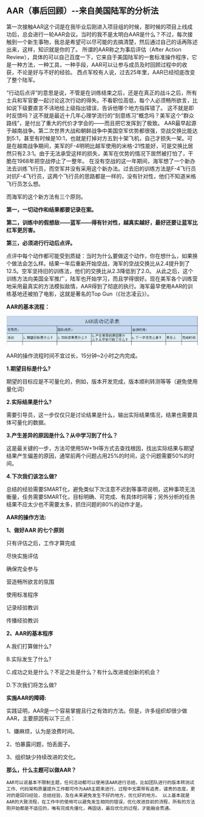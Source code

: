 ## AAR（事后回顾）--来自美国陆军的分析法

第一次接触AAR这个词是在我毕业后刚进入项目组的时候，那时候的项目上线成功后，总会进行一轮AAR会议。当时的我不是太明白AAR是什么？不过，每次接触到一个新生事物，我总是希望可以尽可能的去搞清楚，然后通过自己的话再陈述出来，这样，知识就是你的了。
所谓的AAR称之为事后评估（After Action Review），具体的可以自己百度一下，它来自于美国陆军的一套标准操作程序，它是一种方法，一种工具，一种手段，AAR可以让参与成员及时回顾过程中的收获，不论是好与不好的经验。
西点军校有人说，过去25年里，AAR已经彻底改变了整个陆军。

“行动后点评”的意思是说，不管是在训练结束之后，还是在真正的战斗之后，所有士兵和军官要一起讨论这次行动的得失。不看职位高低，每个人必须畅所欲言，比如说下级要直言不讳地给上级指出错误，告诉他哪个地方指挥错了。
这不就是即时反馈吗？这不就是最近十几年心理学流行的“刻意练习”概念吗？美军这个“群众路线”，是付出了重大的代价才学会的——而且把它发挥到了极致。
AAR最早起源于越南战争。第二次世界大战和朝鲜战争中美国空军优势都很强，空战交换比能达到5∶1，甚至有时候是10∶1，也就是打掉对方五到十架飞机，自己才损失一架。可是在越南战争期间，美军的F-4明明比越军使用的米格-21性能好，可是交换比居然只有2.3∶1。由于无法承受这样的损失，美军在优势的情况下居然被打怕了，干脆在1968年把空战停止了一整年。
在没有空战的这一年期间，海军想了一个新办法去训练飞行员，而空军并没有采用这个新办法。过去旧的训练方法是F-4飞行员对抗F-4飞行员，这两个飞行员的思路都是一样的，没有针对性，他们不知道米格飞行员怎么想。

而海军的这个新方法有三个原则。

**第一，一切动作和结果都要记录在案。**

**第二，训练中的假想敌——蓝军——得有针对性，越真实越好，最好还要让蓝军比红军更厉害。**

**第三，必须进行行动后点评。**

点评中每个动作都可能受到质疑：当时为什么要做这个动作，你在想什么，如果换个做法会怎么样。结果一年后重新开始空战，海军的空战交换比从2.4提升到了12.5。空军坚持旧的训练法，他们的交换比从2.3降低到了2.0。
从此之后，这个训练方法向美国全军推广，陆军也开始学习，而且学得很好。现在美军各个训练营地采用最真实的方法模拟敌情，AAR得到了彻底的执行。海军最早使用AAR的训练基地还被拍了电影，这就是著名的Top Gun（《壮志凌云》）。

**AAR的基本流程：**

![](./assets/AAR事后回顾-1641778763084.png)

AAR的操作流程时间不宜过长，15分钟~2小时之内完成。

**1.期望目标是什么?**

期望的目标应是不可量化的，例如，版本开发完成，版本顺利转测等等（避免使用量化词）

**2.实际结果是什么?**

需要引导员，这一步仅仅只是讨论结果是什么，输出实际结果情况，结果也需要具体可量化的数据。

**3.产生差异的原因是什么？从中学习到了什么？**

这是最关键的一步，方法可使用5W+1H等方式去查找根因，找出实际结果与期望结果产生偏差的原因，通常前两个问题占用25%的时间，这个问题需要50%的时间。

**4.下次我们该怎么做?**

总结的经验需要SMART化，避免类似下次注意不迟到等事项说明，这种事项无法衡量，任务需要SMART化，目标明确、可完成、有具体时间等；另外分析的任务结果不应太少也不需要太多，抓住问题的80%的动作才是。

**AAR的操作方法:**

**1、做好AAR 的七个原则**

只有评估之后，工作才算完成

尽快实施评估

确保完全参与

营造畅所欲言的氛围

使用标准程序

记录经验教训

传播经验教训

**2、AAR的基本程序**

A.我们打算做什么?

B.实际发生了什么?

C.成功之处是什么？不足之处是什么？有什么改进或创新的机会？

D.下次我们将怎么做?

**实施AAR的障碍:**

实践证明，AAR是一个容易掌握且行之有效的方法。但是，许多组织却很少做AAR，主要原因有以下三点：

1、嫌麻烦，认为是浪费时间。

2、怕暴露问题，怕丢面子。

3、组织缺少持续改进的文化。

**那么，什么主题可以做AAR？**

	AAR可以说基本不限制主题，任何活动都可以使用该AAR进行总结，比如团队进行的版本转测试工作、代码架构质量提升工作都可作为AAR主题来进行，过程中无需带有追责，谴责的态度，更对的是回归经验，总结经验，及在未来避免发生不好的地方，优化好的地方。 以上基本就是AAR的大致流程，在工作中的使用可以避免发生相同的错误，优化改进目前的流程，所有的方法刚开始都是不适应的，唯有完成先僵化，再固话，最后优化的过程，才能融会贯通。